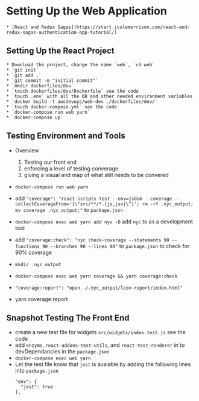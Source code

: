 # Setting Up the Web Application

    * [React and Redux Sagas](https://start.jcolemorrison.com/react-and-redux-sagas-authentication-app-tutorial/)


## Setting Up the React Project
    * Download the project, change the name `web`, `cd web`
    * `git init`
    * `git add .`
    * `git commit -m "initial commit"`
    * `mkdir dockerfiles/dev`
    * `touch dockerfiles/dev/Dockerfile` see the code
    * `touch .env` with all the DB and other needed enviranment variables
    * `docker build -t awsdevops/web-dev ./dockerfiles/dev/`
    * `touch docker-compose.yml` see the code
    * `docker-compose run web yarn`
    * `docker-compose up`

## Testing Environment and Tools
  * Overview
    1. Testing our front end
    2. enforcing a level of testing converage
    3. giving a visual and map of what still needs to be convered

  * `docker-compose run web yarn`
  * add `"coverage": "react-scripts test --env=jsdom --coverage --collectCoverageFrom='[\"src/**/*.{js,jsx}\"]'; rm -rf .nyc_output; mv coverage .nyc_output;"` to `package.json`
  * `docker-compose exec web yarn add nyv -D` add `nyc` to as a development tool
  * add `"coverage:check": "nyc check-coverage --statements 90 --functions 90 --branches 90 --lines 90"` to `package.json` to check for 90% coverage
  * `mkdir .nyc_output`
  * `docker-compose exec web yarn coverage && yarn coverage:check`
  * `"coverage:report": "open ./.nyc_output/lcov-report/index.html"`
  * yarn coverage:report



## Snapshot Testing The Front End
  * create a new test file for widgets `src/widgets/index.test.js` see the code
  * add `enzyme`, `react-addons-test-utils`, and `react-test-renderer` in to devDependancies in the `package.json`
  * `docker-compose exec web yarn`
  * Let the test file know that `jest` is avaiable by adding the following lines into `package.json`
    ```
    "env": {
      "jest": true
    },
    ```
